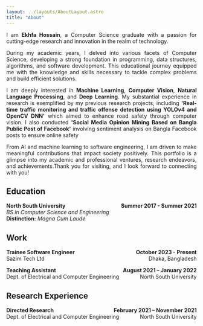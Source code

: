 ```yaml
---
layout: ../layouts/AboutLayout.astro
title: "About"
---
```


<p style="text-align: justify;">
I am <b>Ekhfa Hossain</b>, a Computer Science graduate with a passion for cutting-edge research and innovation in the realm of technology.
</p>
<p style="text-align: justify;">
During my academic years, I delved into various facets of Computer Science, developing a strong foundation in programming, data structures, algorithms, and software development. This educational journey equipped me with the knowledge and skills necessary to tackle complex problems and build efficient solutions.
</p>

<p style="text-align: justify;">
I am deeply interested in <b>Machine Learning</b>, <b>Computer Vision</b>, <b>Natural Language Processing</b>, and <b>Deep Learning</b>. My substantial experience in research is exemplified by my previous research projects, including <b>'Real-time traffic monitoring and traffic offense detection using YOLOv4 and OpenCV DNN'</b> which aimed to enhance road safety through computer vision. I also conducted <b>'Social Media Opinion Mining Based on Bangla Public Post of Facebook'</b> involving sentiment analysis on Bangla Facebook posts to ensure online safety
</p>
<p style="text-align: justify;">
From AI and machine learning to software engineering, I am driven to make meaningful contributions that impact society positively. This portfolio is a glimpse into my academic and professional ventures, research endeavors, and achievements.Thank you for visiting, and I look forward to connecting with you!
</p>

## Education

<p style="margin-bottom: 0;">
  <b>North South University <span style="float:right">Summer 2017 - Summer 2021</span></b>
</p>
<p style="margin-bottom: 0; margin-top: 0;"><i>BS in Computer Science and Engineering</i></p>
<p style="margin-top: 0;"><b>Distinction:</b> <i>Magna Cum Laude</i></p>

## Work

<p style="margin-bottom: 0;">
<b>Trainee Software Engineer
<span style="float:right">October 2023 - Present </span></b> </p>
<p style="margin-bottom: 0; margin-top: 0;">Sazim Tech Ltd <span style="float:right"> Dhaka, Bangladesh </span> </p>

<p style="margin-bottom: 0;">
<b>Teaching Assistant
<span style="float:right">August 2021 – January 2022 </span></b> </p>
<p style="margin-bottom: 0; margin-top: 0;">Dept. of Electrical and Computer Engineering <span style="float:right"> North South University  </span> </p>

## Research Experience

<p style="margin-bottom: 0;">
<b>Directed Research
<span style="float:right">February 2021 – November 2021 </span></b> </p>
<p style="margin-bottom: 0; margin-top: 0;">Dept. of Electrical and Computer Engineering <span style="float:right"> North South University </span> </p>
